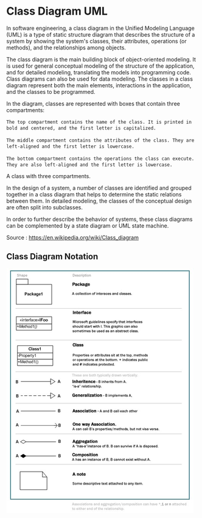 # Class Diagram UML

In software engineering, a class diagram in the Unified Modeling Language (UML) is a type of static structure diagram that describes the structure of a system by showing the system's classes, their attributes, operations (or methods), and the relationships among objects.

The class diagram is the main building block of object-oriented modeling. It is used for general conceptual modeling of the structure of the application, and for detailed modeling, translating the models into programming code. Class diagrams can also be used for data modeling. The classes in a class diagram represent both the main elements, interactions in the application, and the classes to be programmed.

In the diagram, classes are represented with boxes that contain three compartments:

    The top compartment contains the name of the class. It is printed in bold and centered, and the first letter is capitalized.
    
    The middle compartment contains the attributes of the class. They are left-aligned and the first letter is lowercase.
    
    The bottom compartment contains the operations the class can execute. They are also left-aligned and the first letter is lowercase.

A class with three compartments.

In the design of a system, a number of classes are identified and grouped together in a class diagram that helps to determine the static relations between them. In detailed modeling, the classes of the conceptual design are often split into subclasses.

In order to further describe the behavior of systems, these class diagrams can be complemented by a state diagram or UML state machine.

Source : https://en.wikipedia.org/wiki/Class_diagram

## Class Diagram Notation

![alt text](https://github.com/CatalaniCD/computer_science/blob/main/5.%20software_dev/class_uml.jpg)
